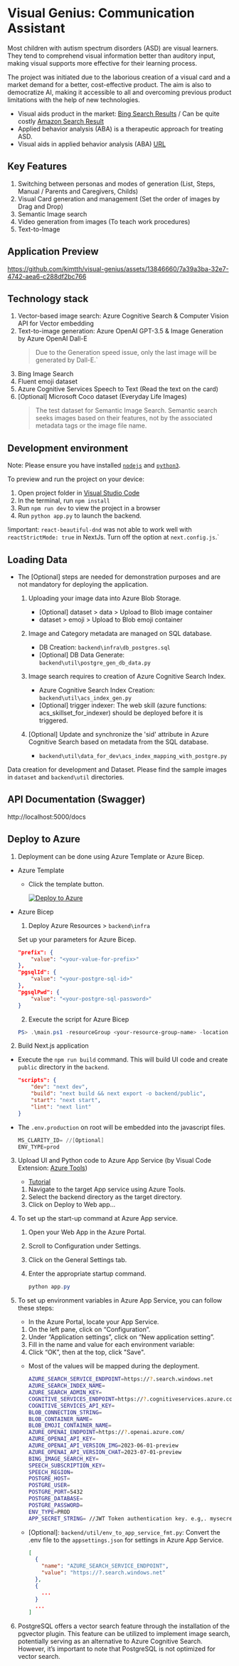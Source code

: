 
# Visual Genius: Communication Assistant

Most children with autism spectrum disorders (ASD) are visual learners. They tend to comprehend visual information better than auditory input, making visual supports more effective for their learning process.

The project was initiated due to the laborious creation of a visual card and a market demand for a better, cost-effective product. The aim is also to democratize AI, making it accessible to all and overcoming previous product limitations with the help of new technologies.

- Visual aids product in the market: [Bing Search Results](https://www.bing.com/images/search?q=ASD+for+visual+aids) / Can be quite costly [Amazon Search Result](https://www.amazon.com/Special-Communication-Speech-Verbal-Children/dp/B08CFNDHYY)
- Applied behavior analysis (ABA) is a therapeutic approach for treating ASD. 
- Visual aids in applied behavior analysis (ABA) [URL](https://centerforautism.com/)

## Key Features

1. Switching between personas and modes of generation (List, Steps, Manual / Parents and Caregivers, Childs)
1. Visual Card generation and management (Set the order of images by Drag and Drop)
1. Semantic Image search
1. Video generation from images (To teach work procedures)
1. Text-to-Image

## Application Preview

https://github.com/kimtth/visual-genius/assets/13846660/7a39a3ba-32e7-4742-aea6-c288df2bc766

## Technology stack

1. Vector-based image search: Azure Cognitive Search & Computer Vision API for Vector embedding
1. Text-to-image generation: Azure OpenAI GPT-3.5 & Image Generation by Azure OpenAI Dall-E
   > Due to the Generation speed issue, only the last image will be generated by Dall-E.`
1. Bing Image Search
1. Fluent emoji dataset
1. Azure Cognitive Services Speech to Text (Read the text on the card)
1. [Optional] Microsoft Coco dataset (Everyday Life Images)
   > The test dataset for Semantic Image Search. Semantic search seeks images based on their features, not by the associated metadata tags or the image file name.

## Development environment

  Note: Please ensure you have installed <code><a href="https://nodejs.org/en/download/">nodejs</a></code> and  <code><a href="https://www.python.org/downloads/">python3</a></code>.

  To preview and run the project on your device:

  1. Open project folder in <a href="https://code.visualstudio.com/download">Visual Studio Code</a>
  2. In the terminal, run `npm install`
  3. Run `npm run dev` to view the project in a browser
  4. Run `python app.py` to launch the backend.

  !important: `react-beautiful-dnd` was not able to work well with `reactStrictMode: true` in NextJs.
  Turn off the option at `next.config.js`.`

## Loading Data

- The [Optional] steps are needed for demonstration purposes and are not mandatory for deploying the application.

  1. Uploading your image data into Azure Blob Storage.

      - [Optional] dataset > data > Upload to Blob image container
      - dataset > emoji > Upload to Blob emoji container

  1. Image and Category metadata are managed on SQL database. 
  
      - DB Creation: `backend\infra\db_postgres.sql`
      - [Optional] DB Data Generate: `backend\util\postgre_gen_db_data.py`

  1. Image search requires to creation of Azure Cognitive Search Index. 
  
      - Azure Cognitive Search Index Creation: `backend\util\acs_index_gen.py`
      - [Optional] trigger indexer: The web skill (azure functions: acs_skillset_for_indexer) should be deployed before it is triggered.

  1. [Optional] Update and synchronize the 'sid' attribute in Azure Cognitive Search based on metadata from the SQL database.
  
      - `backend\util\data_for_dev\acs_index_mapping_with_postgre.py`

Data creation for development and Dataset. Please find the sample images in `dataset` and `backend\util` directories.

## API Documentation (Swagger)

  http://localhost:5000/docs

## Deploy to Azure

1. Deployment can be done using Azure Template or Azure Bicep.

- Azure Template 

  - Click the template button.

    [![Deploy to Azure](https://aka.ms/deploytoazurebutton)](https://portal.azure.com/#create/Microsoft.Template/uri/https%3A%2F%2Fraw.githubusercontent.com%2Fkimtth%2Fvisual-genius%2Fmain%2Fbackend%2Finfra%2Faz_vg_rsc.json)

- Azure Bicep

    1. Deploy Azure Resources > `backend\infra`

    Set up your parameters for Azure Bicep.

    ```json
    "prefix": {
        "value": "<your-value-for-prefix>"
    },
    "pgsqlId": {
        "value": "<your-postgre-sql-id>"
    },
    "pgsqlPwd": {
        "value": "<your-postgre-sql-password>"
    }
    ```

    2. Execute the script for Azure Bicep

    ```powershell
    PS> .\main.ps1 -resourceGroup <your-resource-group-name> -location <your-resource-location>
    ```

2. Build Next.js application

  - Execute the `npm run build` command. This will build UI code and create `public` directory in the `backend`.

    ```json
    "scripts": {
        "dev": "next dev",
        "build": "next build && next export -o backend/public",
        "start": "next start",
        "lint": "next lint"
    }
    ```

  - The `.env.production` on root will be embedded into the javascript files.

    ```powershell
    MS_CLARITY_ID= //[Optional]
    ENV_TYPE=prod
    ```

3. Upload UI and Python code to Azure App Service (by Visual Code Extension: [Azure Tools](https://marketplace.visualstudio.com/items?itemName=ms-vscode.vscode-node-azure-pack))

    - [Tutorial](https://learn.microsoft.com/en-us/azure/app-service/quickstart-python?tabs=flask%2Cwindows%2Cvscode-aztools%2Cvscode-deploy%2Cdeploy-instructions-azportal%2Cterminal-bash%2Cdeploy-instructions-zip-azcli)

    1. Navigate to the target App service using Azure Tools.
    1. Select the backend directory as the target directory.
    1. Click on Deploy to Web app...

4. To set up the start-up command at Azure App service.

    1. Open your Web App in the Azure Portal.
    1. Scroll to Configuration under Settings.
    1. Click on the General Settings tab.
    1. Enter the appropriate startup command.

        ```powershell
        python app.py
        ```

5. To set up environment variables in Azure App Service, you can follow these steps:

    - In the Azure Portal, locate your App Service.
    1. On the left pane, click on “Configuration”.
    1. Under “Application settings”, click on “New application setting”.
    1. Fill in the name and value for each environment variable:
    1. Click “OK”, then at the top, click "Save". 
    
    - Most of the values will be mapped during the deployment.

      ```bash
      AZURE_SEARCH_SERVICE_ENDPOINT=https://?.search.windows.net
      AZURE_SEARCH_INDEX_NAME=
      AZURE_SEARCH_ADMIN_KEY=
      COGNITIVE_SERVICES_ENDPOINT=https://?.cognitiveservices.azure.com
      COGNITIVE_SERVICES_API_KEY=
      BLOB_CONNECTION_STRING=
      BLOB_CONTAINER_NAME=
      BLOB_EMOJI_CONTAINER_NAME=
      AZURE_OPENAI_ENDPOINT=https://?.openai.azure.com/
      AZURE_OPENAI_API_KEY=
      AZURE_OPENAI_API_VERSION_IMG=2023-06-01-preview
      AZURE_OPENAI_API_VERSION_CHAT=2023-07-01-preview
      BING_IMAGE_SEARCH_KEY=
      SPEECH_SUBSCRIPTION_KEY=
      SPEECH_REGION=
      POSTGRE_HOST=
      POSTGRE_USER=
      POSTGRE_PORT=5432
      POSTGRE_DATABASE=
      POSTGRE_PASSWORD=
      ENV_TYPE=PROD
      APP_SECRET_STRING= //JWT Token authentication key. e.g,. mysecret
      ```

    - [Optional]: `backend/util/env_to_app_service_fmt.py`: Convert the .env file to the `appsettings.json` for settings in Azure App Service.

      ```json
      [
        {
          "name": "AZURE_SEARCH_SERVICE_ENDPOINT",
          "value": "https://?.search.windows.net"
        },
        {
          ...
        }
        ...
      ]
      ```

6. PostgreSQL offers a vector search feature through the installation of the pgvector plugin. This feature can be utilized to implement image search, potentially serving as an alternative to Azure Cognitive Search. However, it’s important to note that PostgreSQL is not optimized for vector search.


